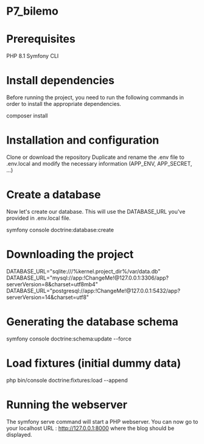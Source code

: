 # P7_bilemo

# Prerequisites

PHP 8.1
Symfony CLI

# Install dependencies

Before running the project, you need to run the following commands in order to install the appropriate dependencies.

composer install

# Installation and configuration
 Clone or download the repository
Duplicate and rename the .env file to .env.local and modify the necessary information (APP_ENV, APP_SECRET, ...)
# Create a database
Now let's create our database. This will use the DATABASE_URL you've provided in .env.local file.

symfony console doctrine:database:create

# Downloading the project

DATABASE_URL="sqlite:///%kernel.project_dir%/var/data.db"
DATABASE_URL="mysql://app:!ChangeMe!@127.0.0.1:3306/app?serverVersion=8&charset=utf8mb4"
DATABASE_URL="postgresql://app:!ChangeMe!@127.0.0.1:5432/app?serverVersion=14&charset=utf8"

# Generating the database schema
symfony console doctrine:schema:update --force

# Load fixtures (initial dummy data)
php bin/console doctrine:fixtures:load --append

# Running the webserver
The symfony serve command will start a PHP webserver. You can now go to your
localhost URL : http://127.0.0.1:8000 where the blog should be displayed.

